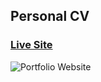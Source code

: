 ## Personal CV

### [Live Site](https://nguyenhoaikhang-cv.vercel.app/)

![Portfolio Website](https://i.ibb.co/WgPMpts/image.png)
